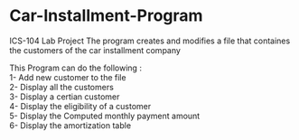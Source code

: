 # Car-Installment-Program
ICS-104 Lab Project
The program creates and modifies a file that containes the customers of the car installment company

This Program can do the following :  
1- Add new customer to the file  
2- Display all the customers  
3- Display a certian customer  
4- Display the eligibility of a customer  
5- Display the Computed monthly payment amount  
6- Display the amortization table
